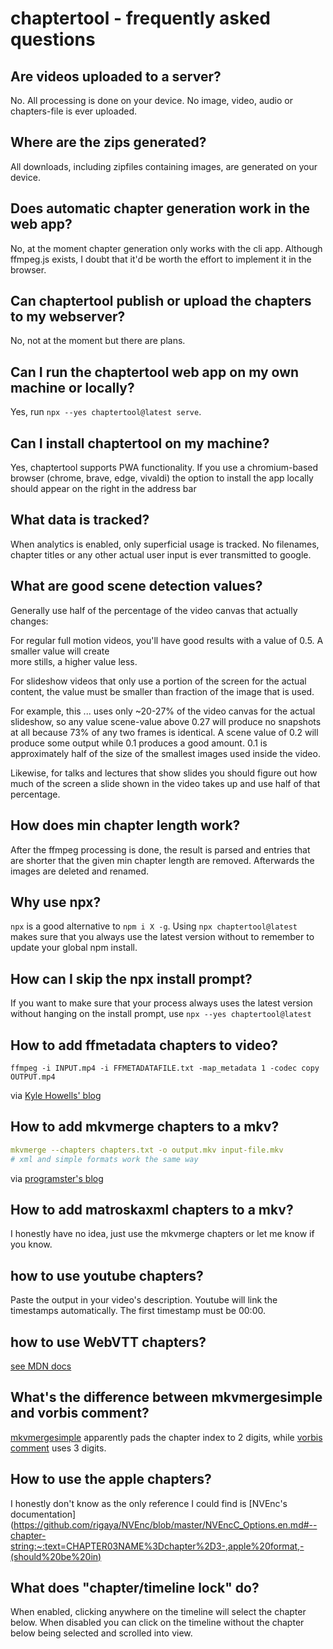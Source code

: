 # chaptertool - frequently asked questions

## Are videos uploaded to a server?
No. All processing is done on your device. No image, video, audio or chapters-file is ever uploaded. 

## Where are the zips generated?
All downloads, including zipfiles containing images, are generated on your device.

## Does automatic chapter generation work in the web app?
No, at the moment chapter generation only works with the cli app. Although ffmpeg.js exists, I doubt that it'd be 
worth the effort to implement it in the browser.

## Can chaptertool publish or upload the chapters to my webserver?
No, not at the moment but there are plans.

## Can I run the chaptertool web app on my own machine or locally?
Yes, run `npx --yes chaptertool@latest serve`.

## Can I install chaptertool on my machine?
Yes, chaptertool supports PWA functionality. If you use a chromium-based browser (chrome, brave, edge, vivaldi)
the option to install the app locally should appear on the right in the address bar

## What data is tracked?
When analytics is enabled, only superficial usage is tracked. No filenames, chapter titles or any other
actual user input is ever transmitted to google.

## What are good scene detection values?
Generally use half of the percentage of the video canvas that actually changes: 

For regular full motion videos, you'll have good results with a value of 0.5. A smaller value will create  
more stills, a higher value less.

For slideshow videos that only use a portion of the screen for the actual content, the value must be smaller
than fraction of the image that is used. 

For example, this ... uses only ~20-27% of the video canvas for the actual slideshow, so any value scene-value
above 0.27 will produce no snapshots at all because 73% of any two frames is identical. A scene value of 0.2 will
produce some output while 0.1 produces a good amount. 0.1 is approximately half of the size of the smallest
images used inside the video.

Likewise, for talks and lectures that show slides you should figure out how much of the 
screen a slide shown in the video takes up and use half of that percentage.

## How does min chapter length work?
After the ffmpeg processing is done, the result is parsed and entries that are shorter that the given min
chapter length are removed. Afterwards the images are deleted and renamed.

## Why use npx?
`npx` is a good alternative to `npm i X -g`. Using `npx chaptertool@latest` makes sure that you always use
the latest version without to remember to update your global npm install. 

## How can I skip the npx install prompt?
If you want to make sure that your process always uses the latest version without hanging on the install prompt, use
`npx --yes chaptertool@latest`

## How to add ffmetadata chapters to video?
```shell
ffmpeg -i INPUT.mp4 -i FFMETADATAFILE.txt -map_metadata 1 -codec copy OUTPUT.mp4
```
via [Kyle Howells' blog](https://ikyle.me/blog/2020/add-mp4-chapters-ffmpeg)

## How to add mkvmerge chapters to a mkv?
```yaml
mkvmerge --chapters chapters.txt -o output.mkv input-file.mkv
# xml and simple formats work the same way
```
via [programster's blog](https://blog.programster.org/add-chapters-to-mkv-file)

## How to add matroskaxml chapters to a mkv?
I honestly have no idea, just use the mkvmerge chapters or let me know if you know.

## how to use youtube chapters?
Paste the output in your video's description. Youtube will link the timestamps automatically. The first timestamp must 
be 00:00.

## how to use WebVTT chapters?
[see MDN docs](https://developer.mozilla.org/en-US/docs/Web/API/WebVTT_API)

## What's the difference between mkvmergesimple and vorbis comment?
[mkvmergesimple](https://savvyadmin.com/adding-chapters-to-videos-using-mkv-containers/#:~:text=chapter.txt.-,CHAPTER01,-%3D00%3A00%3A00.000) apparently pads the chapter index to 2 digits, while [vorbis comment](https://wiki.xiph.org/Chapter_Extension#:~:text=two%20sequential%20chapters%3A-,CHAPTER001,-%3D00%3A00%3A00.000) uses 3 digits.

## How to use the apple chapters?
I honestly don't know as the only reference I could find is [NVEnc's documentation](https://github.com/rigaya/NVEnc/blob/master/NVEncC_Options.en.md#--chapter-string:~:text=CHAPTER03NAME%3Dchapter%2D3-,apple%20format,-(should%20be%20in)

## What does "chapter/timeline lock" do?
When enabled, clicking anywhere on the timeline will select the chapter below. When disabled you can click on the timeline without the chapter below being selected and scrolled into view.
